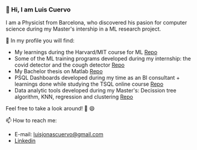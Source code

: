 ### 👋 Hi, I am Luis Cuervo
I am a Physicist from Barcelona, who discovered his pasion for computer science during my Master's intership in a ML research project.

🔭 In my profile you will find:
- My learnings during the Harvard/MIT course for ML [Repo](https://github.com/luiscuervo/Harvard_ML_course)
- Some of the ML training programs developed during my internship: the covid detector and the cough detector [Repo](https://github.com/luiscuervo/machine_learning)
- My Bachelor thesis on Matlab [Repo](https://github.com/luiscuervo/Matlab-Bachelor_thesis)
- PSQL Dashboards developed during my time as an BI consultant + learnings done while studying the TSQL online course [Repo](https://github.com/luiscuervo/SQL)
- Data analytic tools developed during my Master's: Decission tree algorithm, KNN, regression and clustering [Repo](https://github.com/luiscuervo/R_studio-Data_analytics)

Feel free to take a look around! 👀 😄

📫 How to reach me: 
- E-mail: luisjonascuervo@gmail.com
- [Linkedin](https://www.linkedin.com/in/luis-j-cuervo/)

